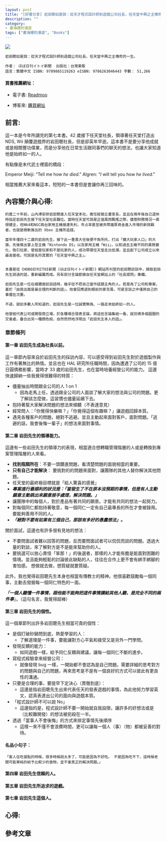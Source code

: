 ```yaml
---
layout: post
title: "[好書分享] 岩田聰如是說：從天才程式設計師到遊戲公司社長，任天堂中興之主傳奇的一生"
description: ""
category: 
- 書海裡的漫遊
tags: ["書海裡的漫遊", "Books"]
---
```


<div><a href="http://moo.im/a/hmpBCJ" title="岩田聰如是說"><img src="https://cdn.readmoo.com/cover/8g/fg66l38_210x315.jpg?v=0"></a></div>

```
岩田聰如是說：從天才程式設計師到遊戲公司社長，任天堂中興之主傳奇的一生。

作者： ほぼ日刊イトイ新聞  出版社：台灣東販 
語言：繁體中文 ISBN: 9789865119263 eISBN: 9786263046443 字數： 51,266
```

#### 買書推薦網址：

- 電子書: [Readmoo](http://moo.im/a/hmpBCJ)

- 博客來: [購買網址](https://www.books.com.tw/exep/assp.php/kkdailin/products/0010889781?sloc=main&utm_source=kkdailin&utm_medium=ap-books&utm_content=recommend&utm_campaign=ap-202106)


## 前言:

這一本是今年所讀完的第七本書。42 歲接下任天堂社長，領導著任天堂打造出 NDS, Wii 顛覆遊戲界的岩田聰社長，但是卻英年早逝。這本書不是要分享他成就或是相關豐功偉業，而是分享他在日常生活跟同事們的聊天的想法，也讓大家知道他是始終如一的人。

有點像是末代武士裡面的橋段：

Emperor Meiji: “Tell me how *he died*.” Algren: “*I* will tell you how *he lived*.”

相當推薦大家來看這本，短短的一本書但是會讓你再三回味的。




## 內容簡介與心得:

```
約莫二十年前，山內溥安排岩田聰進入任天堂本社，擔任經營企畫室長，並且在兩年後自己退休時指定岩田先生接下任天堂社長職位。當時任天堂可說是正值風雨飄搖之際，儘管財務情況一直很健全，但N64和NGC兩台家用主機接連失利，市占率甚至被夾帶雄厚資金進入市場的新挑戰者，也就是微軟推出的 Xbox 主機所追趕。
 
當年年僅四十二歲的岩田先生，接下此一重責大任後便不負所托，打出「擴大玩家人口」的大旗，先後推出掌上型主機「Nintendo DS」以及家用主機「Wii」，以和過去主機不同的異質變化，吸引玩家、曾經是玩家和不是玩家的人，成功帶領任天堂走出低潮，並且創下公司成立以來最高營收。可說是名符其實的「任天堂中興之主」。

 
本書是從《HOBO日刊ITOI新聞（ほぼ日刊イトイ新聞）》網站所刊登的岩田聰訪談中，擷取岩田先生說過的話，重新編纂而成。另有部分言論節錄自任天堂網站上的「社長提問」專欄。
 
岩田先生是一位在媒體面前談話時，幾乎從不把自己當作話題主角的人。若是為了公司和專案，基於「由我出面是最合理的判斷的話」，他會回應遞到眼前的麥克風，可是言談之中僅將自己的事擺在次要。
 
不過，就如多數人所知道的，岩田先生是一位誠實無偽、一路走來始終如一的人。
 
他曾經代表公司或開發商立場，於各種場合發表言論，將這些言論集結一看，就彷彿多個圓圈的交會處，疊合出另一種顏色般，自然而然地浮現出「岩田先生本人的話」。
```

### 章節條列

#### 第一章 岩田先生成為社長以前。

這一章節內容來自於岩田先生的採訪內容，可以感受得到岩田先生對於遊戲製作與工作有著無比的熱情。並且也在 HAL 研究所任職時間，因為遭遇了公司的 15 億日圓債務影響，當時才 33 歲的岩田先生，也在當時培養經營公司的能力。 這邊快速歸納一些我覺得很難得的特質：

- 儘量抽出時間跟全公司的人 1 on 1
  - 因為走馬上任，透過跟全公司的人面談了解大家的想法與公司的問題。更了解該怎麼做，這習慣也儘量延續下去。
- 抱持著幫大家解決問題的想法來傾聽（不表達意見）
- 經常問人：「你覺得快樂嘛？」「你覺得這個有趣嘛？」讓遊戲回歸本質。
- 遇見各種客戶的問題，絕對不逃避。並且主動起來面對客戶，面對問題。「逃避的話，我會後悔一輩子」的想法來面對事情。

#### 第二章 岩田先生的領導能力。

這邊有一些岩田先生的領導力的表現，相當適合想轉職管理階層的人或是轉換到專案管理階層的人來看。

- **找到瓶頸所在**：不要一頭鑽進問題，看清楚問題的面貌相當的重要。
- **只有自己才能解決**： 要挑對的的問題來面對，讓團隊的其他人替你解決其他問題。
- 任天堂的最終極目標就是「給人驚喜的感覺」
- ***專案進行最順利的狀況是：「當發生了不在原本沒預期的事情，但是有人主動願意主動跳出來願意接手處理，解決問題。」***
- 讓團隊中的每個人，對於產品有著共同的願景。才能有共同的想法一起努力。
- 對每個同仁都抱持著敬意，每一個同仁一定有自己最專長的所在才會被錄用。 要能夠善用不同的人。 
- ***「絕對不要有如果有三個自己，那該有多好的愚蠢想法」。***

關於面試，這邊也有許多很有見地的想法：

- 不要問面試者難以回答的問題，反而要問面試者可以侃侃而談的問題。透過大量的對談，來了解對方是不是能來幫助你的人。
- 要挑選可以放心責怪「笨那！」的後選者，那樣的人才能有膽是能面對困難的情境。並且能夠輕鬆的討論彼此缺點的人，往往在合作上更不會有綁手綁腳的害怕感。 想做就去做，想質疑就要質疑。

此外，我也覺得岩田聰先生本身也相當有傳教士的精神。他很喜歡鼓勵每一個同事，主動去發掘每一個同仁特色的一面。

***「一個人聽懂一件事情，跟他能不能夠把這件事情講給其他人聽，是完全不同的兩件事***」。（這句名言，我覺得超棒）



#### 第三章 岩田先生的個性。

這一個章節列出許多岩田聰先生相當可貴的個性：

- 是個打破砂鍋問到底，熱愛學習的人：
  - 了解道理是一件事，要能讓對方心平氣和接受又是另外一門學問。
- 發現反饋的能力：
  - 如同遊戲一樣，給予同仁反饋與建議，讓每一個同仁不斷的進步。
- 寫程式經驗拿來經營公司：
  - 就像發現 bug 一樣，一開始都不會認為是自己問題。需要詳細的思考對方的問題與自己的問題，再來思考是不是有一個良好的方式可以彼此有更良性的溝通。
- 只要是合理的事，要提早下定決心（貫徹到底）：
  - 這邊是指岩田聰先生出來代表任天的發表遊戲的事情，為此他努力學習英文，認真表達出公司的面向與遊戲本質。
- 「程式設計師不可以說 No」
  - 這邊指的是，程式設計師不要一開始就自我設限，讓許多的好想法或是（比較難開發）的想法被扼殺在一半。
- 透過「當事人不會後悔」的方式來排定事情先後順序
  - 這樣一來不僅不會浪費時間，更可以讓每一個人（事）（物）都被妥善的對待。

#### 名品小句子：

```
「客人在吃餐點的時候，很多時候說太多了，可能是因為不好吃。 不是因為吃不下，這時候老闆可能單純的給予比較少的食物，並不會真正的解決問題。」
```

#### 第四章 岩田先生信賴的人。

#### 第五章 岩田先生所追求的遊戲。

#### 第七章 岩田先生這個人。



## 心得:



## 參考文章




